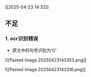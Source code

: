 [[2025-04-23 14:32]]
## 不足

### 1. ocr识别错误

- 原文中的句号识别为‘G’

![[Pasted image 20250423143353.png]]
  
![[Pasted image 20250423143316.png]]